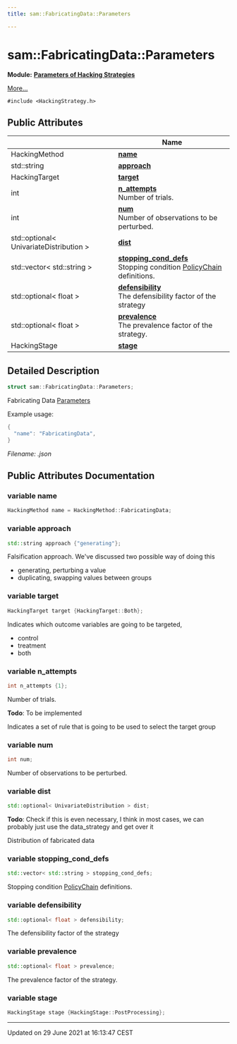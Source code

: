 ```yaml
---
title: sam::FabricatingData::Parameters

---
```


# sam::FabricatingData::Parameters

**Module:** **[Parameters of Hacking Strategies](/doxygen/Modules/group___hacking_strategies_parameters/)**



 [More...](#detailed-description)


`#include <HackingStrategy.h>`

## Public Attributes

|                | Name           |
| -------------- | -------------- |
| HackingMethod | **[name](/doxygen/Classes/structsam_1_1_fabricating_data_1_1_parameters/#variable-name)**  |
| std::string | **[approach](/doxygen/Classes/structsam_1_1_fabricating_data_1_1_parameters/#variable-approach)**  |
| HackingTarget | **[target](/doxygen/Classes/structsam_1_1_fabricating_data_1_1_parameters/#variable-target)**  |
| int | **[n_attempts](/doxygen/Classes/structsam_1_1_fabricating_data_1_1_parameters/#variable-n_attempts)** <br>Number of trials.  |
| int | **[num](/doxygen/Classes/structsam_1_1_fabricating_data_1_1_parameters/#variable-num)** <br>Number of observations to be perturbed.  |
| std::optional< UnivariateDistribution > | **[dist](/doxygen/Classes/structsam_1_1_fabricating_data_1_1_parameters/#variable-dist)**  |
| std::vector< std::string > | **[stopping_cond_defs](/doxygen/Classes/structsam_1_1_fabricating_data_1_1_parameters/#variable-stopping_cond_defs)** <br>Stopping condition [PolicyChain]() definitions.  |
| std::optional< float > | **[defensibility](/doxygen/Classes/structsam_1_1_fabricating_data_1_1_parameters/#variable-defensibility)** <br>The defensibility factor of the strategy  |
| std::optional< float > | **[prevalence](/doxygen/Classes/structsam_1_1_fabricating_data_1_1_parameters/#variable-prevalence)** <br>The prevalence factor of the strategy.  |
| HackingStage | **[stage](/doxygen/Classes/structsam_1_1_fabricating_data_1_1_parameters/#variable-stage)**  |

## Detailed Description

```cpp
struct sam::FabricatingData::Parameters;
```


Fabricating Data [Parameters](/doxygen/Classes/structsam_1_1_fabricating_data_1_1_parameters/)

Example usage: 

```cpp
{
  "name": "FabricatingData",
}
```

_Filename: .json_

## Public Attributes Documentation

### variable name

```cpp
HackingMethod name = HackingMethod::FabricatingData;
```


### variable approach

```cpp
std::string approach {"generating"};
```


Falsification approach. We've discussed two possible way of doing this

* generating, perturbing a value
* duplicating, swapping values between groups 


### variable target

```cpp
HackingTarget target {HackingTarget::Both};
```


Indicates which outcome variables are going to be targeted,

* control
* treatment
* both 


### variable n_attempts

```cpp
int n_attempts {1};
```

Number of trials. 

**Todo**: To be implemented 

Indicates a set of rule that is going to be used to select the target group 


### variable num

```cpp
int num;
```

Number of observations to be perturbed. 

### variable dist

```cpp
std::optional< UnivariateDistribution > dist;
```


**Todo**: Check if this is even necessary, I think in most cases, we can probably just use the data_strategy and get over it 

Distribution of fabricated data 


### variable stopping_cond_defs

```cpp
std::vector< std::string > stopping_cond_defs;
```

Stopping condition [PolicyChain]() definitions. 

### variable defensibility

```cpp
std::optional< float > defensibility;
```

The defensibility factor of the strategy 

### variable prevalence

```cpp
std::optional< float > prevalence;
```

The prevalence factor of the strategy. 

### variable stage

```cpp
HackingStage stage {HackingStage::PostProcessing};
```


-------------------------------

Updated on 29 June 2021 at 16:13:47 CEST